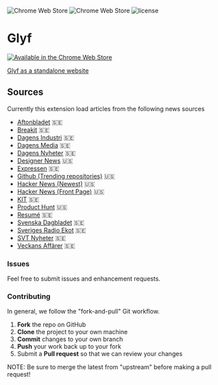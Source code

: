 ![Chrome Web Store](https://img.shields.io/chrome-web-store/v/kklidjoiedcocpkddfnknenpkpcdalnp.svg)
![Chrome Web Store](https://img.shields.io/chrome-web-store/rating/kklidjoiedcocpkddfnknenpkpcdalnp.svg)
![license](https://img.shields.io/github/license/davidpaulsson/alla-nyheter-extension.svg)

# Glyf

[![Available in the Chrome Web Store](ChromeWebStore_Badge_v2_206x58.png)](https://chrome.google.com/webstore/detail/alla-nyheter/kklidjoiedcocpkddfnknenpkpcdalnp)

[Glyf as a standalone website](https://davidpaulsson.github.io/glyf/)

## Sources

Currently this extension load articles from the following news sources

- [Aftonbladet](https://www.aftonbladet.se/) 🇸🇪
- [Breakit](https://www.breakit.se/) 🇸🇪
- [Dagens Industri](https://www.di.se/) 🇸🇪
- [Dagens Media](https://www.dagensmedia.se/) 🇸🇪
- [Dagens Nyheter](https://www.dn.se/) 🇸🇪
- [Designer News](https://www.designernews.co/) 🇺🇸
- [Expressen](https://www.expressen.se/) 🇸🇪
- [Github (Trending repositories)](https://github.com/trending) 🇺🇸
- [Hacker News (Newest)](https://news.ycombinator.com/) 🇺🇸
- [Hacker News (Front Page)](https://news.ycombinator.com/) 🇺🇸
- [KIT](https://kit.se/) 🇸🇪
- [Product Hunt](https://www.producthunt.com/) 🇺🇸
- [Resumé](https://www.resume.se/) 🇸🇪
- [Svenska Dagbladet](https://www.svd.se/) 🇸🇪
- [Sveriges Radio Ekot](http://sverigesradio.se/ekot) 🇸🇪
- [SVT Nyheter](https://www.svt.se/) 🇸🇪
- [Veckans Affärer](https://www.va.se/) 🇸🇪

### Issues

Feel free to submit issues and enhancement requests.

### Contributing

In general, we follow the "fork-and-pull" Git workflow.

1.  **Fork** the repo on GitHub
2.  **Clone** the project to your own machine
3.  **Commit** changes to your own branch
4.  **Push** your work back up to your fork
5.  Submit a **Pull request** so that we can review your changes

NOTE: Be sure to merge the latest from "upstream" before making a pull request!
